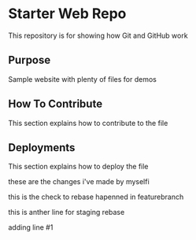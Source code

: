 # Starter Web Repo

This repository is for showing how Git and GitHub work

## Purpose

Sample website with plenty of files for demos

## How To Contribute

This section explains how to contribute to the file

## Deployments

This section explains how to deploy the file

these are the changes i've made by myselfi

this is the check to rebase hapenned in featurebranch

this is anther line for staging rebase

adding line #1
